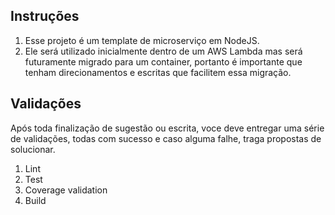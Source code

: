 ## Instruções

1. Esse projeto é um template de microserviço em NodeJS.
2. Ele será utilizado inicialmente dentro de um AWS Lambda mas será futuramente migrado para um container, portanto é importante que tenham direcionamentos e escritas que facilitem essa migração.


## Validações

Após toda finalização de sugestão ou escrita, voce deve entregar uma série de validações, todas com sucesso e caso alguma falhe, traga propostas de solucionar.

1. Lint
2. Test
3. Coverage validation
4. Build
